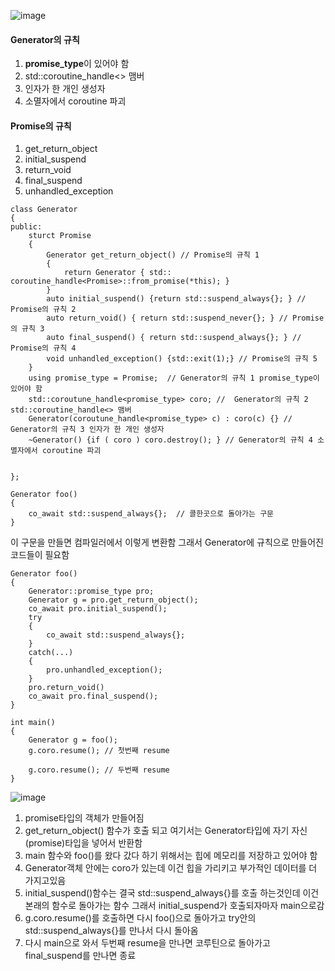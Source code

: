 ![image](https://github.com/m-mang2/learn/assets/135841268/a391552b-4703-40f2-a3f6-857b48a573b7)

#### Generator의 규칙
1. **promise_type**이 있어야 함
2. std::coroutine_handle<> 맴버
3. 인자가 한 개인 생성자
4. 소멸자에서 coroutine 파괴

#### Promise의 규칙
1. get_return_object
2. initial_suspend
3. return_void
4. final_suspend
5. unhandled_exception

```
class Generator
{
public:
    sturct Promise
    {
        Generator get_return_object() // Promise의 규칙 1
        {
            return Generator { std:: coroutine_handle<Promise>::from_promise(*this); }
        }
        auto initial_suspend() {return std::suspend_always{}; } // Promise의 규칙 2
        auto return_void() { return std::suspend_never{}; } // Promise의 규칙 3
        auto final_suspend() { return std::suspend_always{}; } // Promise의 규칙 4
        void unhandled_exception() {std::exit(1);} // Promise의 규칙 5
    }
    using promise_type = Promise;  // Generator의 규칙 1 promise_type이 있어야 함
    std::coroutune_handle<promise_type> coro; //  Generator의 규칙 2  std::coroutine_handle<> 맴버
    Generator(coroutune_handle<promise_type> c) : coro(c) {} // Generator의 규칙 3 인자가 한 개인 생성자
    ~Generator() {if ( coro ) coro.destroy(); } // Generator의 규칙 4 소멸자에서 coroutine 파괴


};
```

```
Generator foo()
{
    co_await std::suspend_always{};  // 콜한곳으로 돌아가는 구문
}

```
이 구문을 만들면 컴파일러에서 이렇게 변환함
그래서 Generator에 규칙으로 만들어진 코드들이 필요함
```
Generator foo()
{
    Generator::promise_type pro;
    Generator g = pro.get_return_object();
    co_await pro.initial_suspend();
    try
    {
        co_await std::suspend_always{}; 
    }
    catch(...)
    {
        pro.unhandled_exception();
    }
    pro.return_void()
    co_await pro.final_suspend();
}

int main()
{
    Generator g = foo();
    g.coro.resume(); // 첫번째 resume

    g.coro.resume(); // 두번째 resume
}
```

![image](https://github.com/m-mang2/learn/assets/135841268/d4c301bd-bf89-4972-a33d-b3248f053cb2)
1. promise타입의 객체가 만들어짐
2. get_return_object() 함수가 호출 되고 여기서는 Generator타입에 자기 자신(promise)타입을 넣어서 반환함
3. main 함수와 foo()를 왔다 갔다 하기 위해서는 힙에 메모리를 저장하고 있어야 함
4. Generator객체 안에는 coro가 있는데 이건 힙을 가리키고 부가적인 데이터를 더 가지고있음
5. initial_suspend()함수는 결국 std::suspend_always{}를 호출 하는것인데 이건 본래의 함수로 돌아가는 함수 그래서 initial_suspend가 호출되자마자 main으로감
6. g.coro.resume()를 호출하면 다시 foo()으로 돌아가고 try안의 std::suspend_always{}를 만나서 다시 돌아옴
7. 다시 main으로 와서 두번째 resume을 만나면 코루틴으로 돌아가고 final_suspend를 만나면 종료


